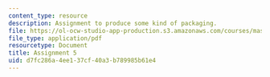 ```yaml
---
content_type: resource
description: Assignment to produce some kind of packaging.
file: https://ol-ocw-studio-app-production.s3.amazonaws.com/courses/mas-863-how-to-make-almost-anything-fall-2002/d7fc286a4ee137cf40a3b789985b61e4_assignment5.pdf
file_type: application/pdf
resourcetype: Document
title: Assignment 5
uid: d7fc286a-4ee1-37cf-40a3-b789985b61e4
---
```

